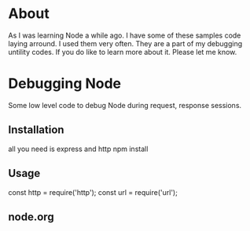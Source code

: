 
# About
As I was learning Node a while ago. I have some of these samples code laying arround.
I used them very often. They are a part of my debugging untility codes. If you do like to learn more about it. Please let me know.

# Debugging Node

Some low level code to debug Node during request, response sessions.

## Installation
all you need is express and http
npm install

## Usage

const http = require('http');
const url = require('url');
## node.org
